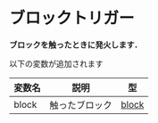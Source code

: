 # ブロックトリガー
**ブロックを触ったときに発火します．**

以下の変数が追加されます

| 変数名 | 説明 | 型                                         |
| ---- | ---- |-------------------------------------------|
| block | 触ったブロック | [block](/variable/types.md#block) |
